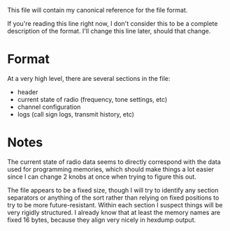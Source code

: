 This file will contain my canonical reference for the file format.

If you're reading this line right now, I don't consider this to be a complete description of the format. I'll change this line later, should that change.

# Format

At a very high level, there are several sections in the file:

* header
* current state of radio (frequency, tone settings, etc)
* channel configuration
* logs (call sign logs, transmit history, etc)


# Notes

The current state of radio data seems to directly correspond with the data used for programming memories, which should make things a lot easier since I can change 2 knobs at once when trying to figure this out.

The file appears to be a fixed size, though I will try to identify any section separators or anything of the sort rather than relying on fixed positions to try to be more future-resistant.
Within each section I suspect things will be very rigidly structured. I already know that at least the memory names are fixed 16 bytes, because they align very nicely in hexdump output.
